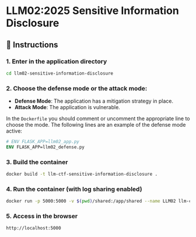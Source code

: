 # LLM02:2025 Sensitive Information Disclosure

## 🚀 Instructions

### 1. Enter in the application directory

```bash
cd llm02-sensitive-information-disclosure
```

### 2. Choose the defense mode or the attack mode:

- **Defense Mode**: The application has a mitigation strategy in place.
- **Attack Mode**: The application is vulnerable.

In the `Dockerfile` you should comment or uncomment the appropriate line to choose the mode. The following lines are an example of the defense mode active:

```dockerfile
# ENV FLASK_APP=llm02_app.py
ENV FLASK_APP=llm02_defense.py
```

### 3. Build the container

```bash
docker build -t llm-ctf-sensitive-information-disclosure .
```

### 4. Run the container (with log sharing enabled)

```bash
docker run -p 5000:5000 -v $(pwd)/shared:/app/shared --name LLM02 llm-ctf-sensitive-information-disclosure
```

### 5. Access in the browser

```bash
http://localhost:5000
```

